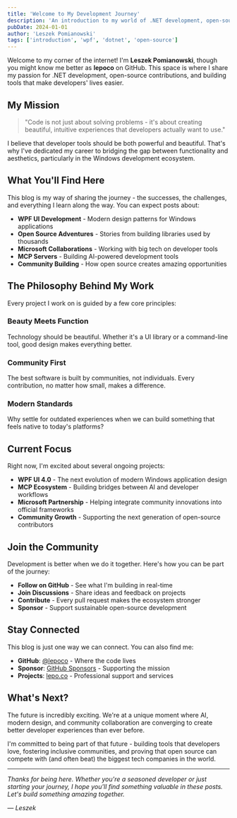 ```yaml
---
title: 'Welcome to My Development Journey'
description: 'An introduction to my world of .NET development, open-source contributions, and building tools that developers love to use.'
pubDate: 2024-01-01
author: 'Leszek Pomianowski'
tags: ['introduction', 'wpf', 'dotnet', 'open-source']
---
```


Welcome to my corner of the internet! I'm **Leszek Pomianowski**, though you might know me better as **lepoco** on GitHub. This space is where I share my passion for .NET development, open-source contributions, and building tools that make developers' lives easier.

## My Mission

> "Code is not just about solving problems - it's about creating beautiful, intuitive experiences that developers actually want to use."

I believe that developer tools should be both powerful and beautiful. That's why I've dedicated my career to bridging the gap between functionality and aesthetics, particularly in the Windows development ecosystem.

## What You'll Find Here

This blog is my way of sharing the journey - the successes, the challenges, and everything I learn along the way. You can expect posts about:

- **WPF UI Development** - Modern design patterns for Windows applications
- **Open Source Adventures** - Stories from building libraries used by thousands
- **Microsoft Collaborations** - Working with big tech on developer tools
- **MCP Servers** - Building AI-powered development tools
- **Community Building** - How open source creates amazing opportunities

## The Philosophy Behind My Work

Every project I work on is guided by a few core principles:

### Beauty Meets Function

Technology should be beautiful. Whether it's a UI library or a command-line tool, good design makes everything better.

### Community First

The best software is built by communities, not individuals. Every contribution, no matter how small, makes a difference.

### Modern Standards

Why settle for outdated experiences when we can build something that feels native to today's platforms?

## Current Focus

Right now, I'm excited about several ongoing projects:

- **WPF UI 4.0** - The next evolution of modern Windows application design
- **MCP Ecosystem** - Building bridges between AI and developer workflows  
- **Microsoft Partnership** - Helping integrate community innovations into official frameworks
- **Community Growth** - Supporting the next generation of open-source contributors

## Join the Community

Development is better when we do it together. Here's how you can be part of the journey:

- **Follow on GitHub** - See what I'm building in real-time
- **Join Discussions** - Share ideas and feedback on projects
- **Contribute** - Every pull request makes the ecosystem stronger
- **Sponsor** - Support sustainable open-source development

## Stay Connected

This blog is just one way we can connect. You can also find me:

- **GitHub**: [@lepoco](https://github.com/lepoco) - Where the code lives
- **Sponsor**: [GitHub Sponsors](https://github.com/sponsors/pomianowski) - Supporting the mission
- **Projects**: [lepo.co](https://lepo.co) - Professional support and services

## What's Next?

The future is incredibly exciting. We're at a unique moment where AI, modern design, and community collaboration are converging to create better developer experiences than ever before.

I'm committed to being part of that future - building tools that developers love, fostering inclusive communities, and proving that open source can compete with (and often beat) the biggest tech companies in the world.

---

*Thanks for being here. Whether you're a seasoned developer or just starting your journey, I hope you'll find something valuable in these posts. Let's build something amazing together.*

*— Leszek*